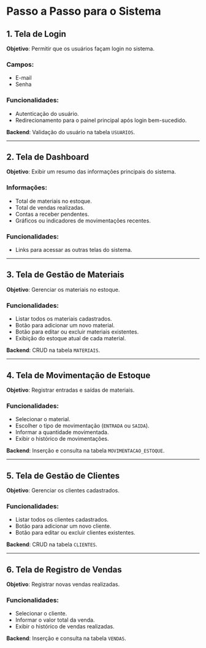 # Passo a Passo para o Sistema

## 1. Tela de Login
**Objetivo**: Permitir que os usuários façam login no sistema.

### Campos:
- E-mail
- Senha

### Funcionalidades:
- Autenticação do usuário.
- Redirecionamento para o painel principal após login bem-sucedido.

**Backend**: Validação do usuário na tabela `USUARIOS`.

---

## 2. Tela de Dashboard
**Objetivo**: Exibir um resumo das informações principais do sistema.

### Informações:
- Total de materiais no estoque.
- Total de vendas realizadas.
- Contas a receber pendentes.
- Gráficos ou indicadores de movimentações recentes.

### Funcionalidades:
- Links para acessar as outras telas do sistema.

---

## 3. Tela de Gestão de Materiais
**Objetivo**: Gerenciar os materiais no estoque.

### Funcionalidades:
- Listar todos os materiais cadastrados.
- Botão para adicionar um novo material.
- Botão para editar ou excluir materiais existentes.
- Exibição do estoque atual de cada material.

**Backend**: CRUD na tabela `MATERIAIS`.

---

## 4. Tela de Movimentação de Estoque
**Objetivo**: Registrar entradas e saídas de materiais.

### Funcionalidades:
- Selecionar o material.
- Escolher o tipo de movimentação (`ENTRADA` ou `SAIDA`).
- Informar a quantidade movimentada.
- Exibir o histórico de movimentações.

**Backend**: Inserção e consulta na tabela `MOVIMENTACAO_ESTOQUE`.

---

## 5. Tela de Gestão de Clientes
**Objetivo**: Gerenciar os clientes cadastrados.

### Funcionalidades:
- Listar todos os clientes cadastrados.
- Botão para adicionar um novo cliente.
- Botão para editar ou excluir clientes existentes.

**Backend**: CRUD na tabela `CLIENTES`.

---

## 6. Tela de Registro de Vendas
**Objetivo**: Registrar novas vendas realizadas.

### Funcionalidades:
- Selecionar o cliente.
- Informar o valor total da venda.
- Exibir o histórico de vendas realizadas.

**Backend**: Inserção e consulta na tabela `VENDAS`.